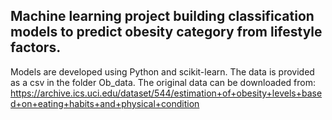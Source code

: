 ## Machine learning project building classification models to predict obesity category from lifestyle factors. 

Models are developed using Python and scikit-learn. 
The data is provided as a csv in the folder Ob_data. The original data can be downloaded from: https://archive.ics.uci.edu/dataset/544/estimation+of+obesity+levels+based+on+eating+habits+and+physical+condition 
